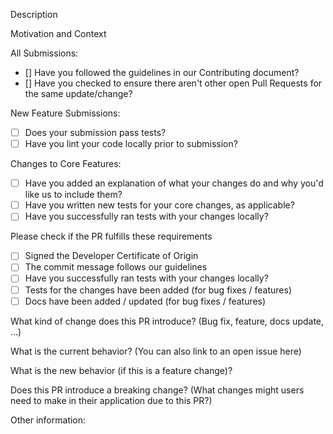 <!--- Provide a general summary of your changes in the Title above -->


Description
<!--- Describe your changes in detail -->

Motivation and Context
<!--- Why is this change required? What problem does it solve? --> <!--- If it fixes an open issue, please link to the issue here. -->


All Submissions:
* [] Have you followed the guidelines in our Contributing document?
* [] Have you checked to ensure there aren't other open Pull Requests for the same update/change?

<!-- You can erase any parts of this template not applicable to your Pull Request. -->

New Feature Submissions:
* [ ] Does your submission pass tests?
* [ ] Have you lint your code locally prior to submission?

Changes to Core Features:
* [ ] Have you added an explanation of what your changes do and why you'd like us to include them?
* [ ] Have you written new tests for your core changes, as applicable?
* [ ] Have you successfully ran tests with your changes locally?

Please check if the PR fulfills these requirements

* [ ] Signed the Developer Certificate of Origin
* [ ] The commit message follows our guidelines
* [ ] Have you successfully ran tests with your changes locally?
* [ ] Tests for the changes have been added (for bug fixes / features)
* [ ] Docs have been added / updated (for bug fixes / features)

What kind of change does this PR introduce? (Bug fix, feature, docs update, ...)

What is the current behavior? (You can also link to an open issue here)

What is the new behavior (if this is a feature change)?

Does this PR introduce a breaking change? (What changes might users need to make in their application due to this PR?)

Other information:

